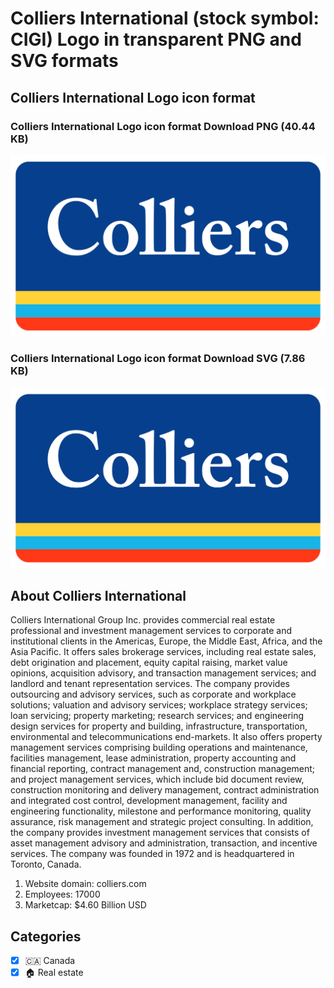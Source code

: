 # Colliers International (stock symbol: CIGI) Logo in transparent PNG and SVG formats

## Colliers International Logo icon format

### Colliers International Logo icon format Download PNG (40.44 KB)

![Colliers International Logo icon format Download PNG (40.44 KB)](/img/orig/CIGI-1e4972fa.png)

### Colliers International Logo icon format Download SVG (7.86 KB)

![Colliers International Logo icon format Download SVG (7.86 KB)](/img/orig/CIGI-b7bee625.svg)

## About Colliers International

Colliers International Group Inc. provides commercial real estate professional and investment management services to corporate and institutional clients in the Americas, Europe, the Middle East, Africa, and the Asia Pacific. It offers sales brokerage services, including real estate sales, debt origination and placement, equity capital raising, market value opinions, acquisition advisory, and transaction management services; and landlord and tenant representation services. The company provides outsourcing and advisory services, such as corporate and workplace solutions; valuation and advisory services; workplace strategy services; loan servicing; property marketing; research services; and engineering design services for property and building, infrastructure, transportation, environmental and telecommunications end-markets. It also offers property management services comprising building operations and maintenance, facilities management, lease administration, property accounting and financial reporting, contract management and, construction management; and project management services, which include bid document review, construction monitoring and delivery management, contract administration and integrated cost control, development management, facility and engineering functionality, milestone and performance monitoring, quality assurance, risk management and strategic project consulting. In addition, the company provides investment management services that consists of asset management advisory and administration, transaction, and incentive services. The company was founded in 1972 and is headquartered in Toronto, Canada.

1. Website domain: colliers.com
2. Employees: 17000
3. Marketcap: $4.60 Billion USD


## Categories
- [x] 🇨🇦 Canada
- [x] 🏠 Real estate
